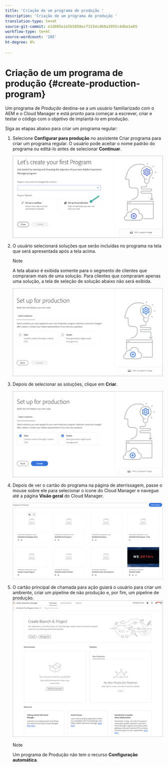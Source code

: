 ```yaml
---
title: 'Criação de um programa de produção '
description: 'Criação de um programa de produção '
translation-type: tm+mt
source-git-commit: e1d805e1e5b5850ecf3154cd69a3955c4dbe1e65
workflow-type: tm+mt
source-wordcount: '205'
ht-degree: 0%

---
```



# Criação de um programa de produção {#create-production-program}

Um programa de *Produção* destina-se a um usuário familiarizado com o AEM e o Cloud Manager e está pronto para começar a escrever, criar e testar o código com o objetivo de implantá-lo em produção.

Siga as etapas abaixo para criar um programa regular:

1. Selecione **Configurar para produção** no assistente Criar programa para criar um programa regular. O usuário pode aceitar o nome padrão do programa ou editá-lo antes de selecionar **Continuar**.

   ![](assets/create-prod1.png)

1. O usuário selecionará soluções que serão incluídas no programa na tela que será apresentada após a tela acima.



   >[!NOTE]
   >
   >A tela abaixo é exibida somente para o segmento de clientes que compraram mais de uma solução. Para clientes que compraram apenas uma solução, a tela de seleção de solução abaixo não será exibida.

   ![](assets/set-up-prod2.png)

1. Depois de selecionar as soluções, clique em **Criar**.

   ![](assets/set-up-prod3.png)

1. Depois de ver o cartão do programa na página de aterrissagem, passe o mouse sobre ele para selecionar o ícone do Cloud Manager e navegue até a página **Visão geral** do Cloud Manager.

   ![](assets/set-up-prod4.png)

1. O cartão principal de chamada para ação guiará o usuário para criar um ambiente, criar um pipeline de não produção e, por fim, um pipeline de produção.
   ![](assets/set-up-prod5.png)


   >[!NOTE]
   >
   >Um programa de Produção não tem o recurso **Configuração automática**.